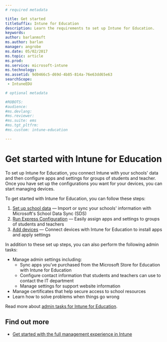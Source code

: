 ```yaml
---
# required metadata

title: Get started
titleSuffix: Intune for Education
description: Learn the requirements to set up Intune for Education.
keywords:
author: barlanmsft
ms.author: barlan
manager: angrobe
ms.date: 05/02/2017
ms.topic: article
ms.prod:
ms.service: microsoft-intune
ms.technology:
ms.assetid: 9d0466c5-d69d-4b85-814a-76e63dd65e63
searchScope:
 - IntuneEDU

# optional metadata

#ROBOTS:
#audience:
#ms.devlang:
#ms.reviewer:
#ms.suite: ems
#ms.tgt_pltfrm:
#ms.custom: intune-education

---
```


# Get started with Intune for Education

To set up Intune for Education, you connect Intune with your schools' data and then configure apps and settings for groups of students and teacher. Once you have set up the configurations you want for your devices, you can start managing devices.

To get started with Intune for Education, you can follow these steps:
1. [Set up school data](what-is-school-data-sync.md) — Import or sync your schools' information with Microsoft's School Data Sync (SDS)
2. [Run Express Configuration](what-is-express-configuration.md) — Easily assign apps and settings to groups of students and teachers
3. [Add devices](add-devices.md) — Connect devices with Intune for Education to install apps and apply settings

In addition to these set up steps, you can also perform the following admin tasks:
- Manage admin settings including:
  * Sync apps you’ve purchased from the Microsoft Store for Education with Intune for Education
  * Configure contact information that students and teachers can use to contact the IT department
  * Manage settings for support website information
- Manage certificates that help secure access to school resources
- Learn how to solve problems when things go wrong

Read more about [admin tasks for Intune for Education](what-are-tenants.md).

## Find out more
- [Get started with the full management experience in Intune](https://docs.microsoft.com/intune/get-started/start-with-a-paid-subscription-to-microsoft-intune)
